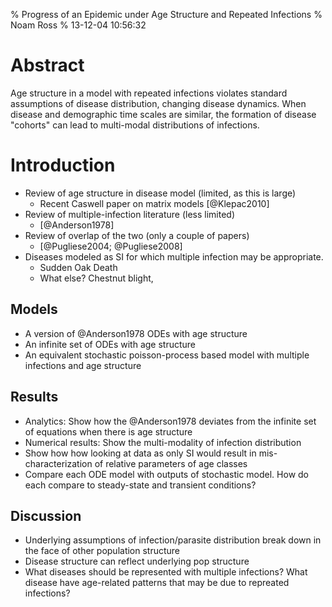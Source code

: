 % Progress of an Epidemic under Age Structure and Repeated Infections
% Noam Ross
% 13-12-04 10:56:32

Abstract
========

Age structure in a model with repeated infections violates standard assumptions
of disease distribution, changing disease dynamics. When disease and demographic
time scales are similar, the formation of disease "cohorts" can lead to
multi-modal distributions of infections.

Introduction
============

-   Review of age structure in disease model (limited, as this is large)
    -   Recent Caswell paper on matrix models [@Klepac2010]
-   Review of multiple-infection literature (less limited)
    -   [@Anderson1978]
-   Review of overlap of the two (only a couple of papers)
    -   [@Pugliese2004; @Pugliese2008]
-   Diseases modeled as SI for which multiple infection may be appropriate.
    - Sudden Oak Death
    - What else? Chestnut blight, 
    
## Models

-   A version of @Anderson1978 ODEs with age structure
-   An infinite set of ODEs with age structure
-   An equivalent stochastic poisson-process based model with multiple
    infections and age structure
    
## Results

-   Analytics: Show how the @Anderson1978 deviates from the infinite set of
    equations when there is age structure
-   Numerical results: Show the multi-modality of infection distribution
-   Show how how looking at data as only SI would result in mis-characterization
    of relative parameters of age classes
-   Compare each ODE model with outputs of stochastic model. How do each compare
    to steady-state and transient conditions?

## Discussion

-   Underlying assumptions of infection/parasite distribution break down in the
    face of other population structure
-   Disease structure can reflect underlying pop structure
-   What diseases should be represented with multiple infections? What disease
    have age-related patterns that may be due to repreated infections?

